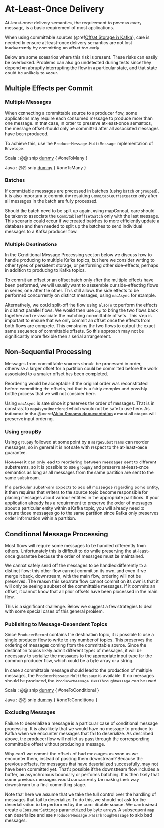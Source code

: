 # At-Least-Once Delivery

At-least-once delivery semantics, the requirement to process every message, is a basic requirement of most applications. 

When using committable sources (@ref[Offset Storage in Kafka](consumer.md#offset-storage-in-kafka)), care is needed to ensure at-least-once delivery semantics are not lost inadvertently by committing an offset too early.

Below are some scenarios where this risk is present. These risks can easily be overlooked. Problems can also go undetected during tests since they depend on abruptly interrupting
the flow in a particular state, and that state could be unlikely to occur. 

## Multiple Effects per Commit

### Multiple Messages

When connecting a committable source to a producer flow, some applications may require each consumed message to produce more than one message. In that case, in order to preserve at-least-once semantics, the message offset should only be committed after all associated messages have been produced.

To achieve this, use the `ProducerMessage.MultiMessage` implementation of `Envelope`:

Scala
: @@ snip [dummy](../../test/scala/sample/scaladsl/AtLeastOnce.scala) { #oneToMany }  

Java
: @@ snip [dummy](../../test/java/sample/javadsl/AtLeastOnceOneToMany.java) { #oneToMany }


### Batches

If committable messages are processed in batches (using `batch` or `grouped`), it is also important to commit the resulting `CommitableOffsetBatch` only after all messages in the batch are fully processed.

Should the batch need to be split up again, using mapConcat, care should be taken to associate the `CommitableOffsetBatch` only with the last message. This scenario could occur if we created batches to more efficiently update a database and then needed to split up the batches to send individual messages to a Kafka producer flow.

### Multiple Destinations

In the Conditional Message Processing section below we discuss how to handle producing to multiple Kafka topics, but here we consider writing to other types of persistent storage, or performing other side-effects, perhaps in addition to producing to Kafka topics.

To commit an offset or an offset batch only after the multiple effects have been performed, we will usually want to asssemble our side-effecting flows in series, one after the other. This still allows the side effects to be performed concurrently on distinct messages, using `mapAsync` for example.

Alternatively, we could split-off the flow using `alsoTo` to perform the effects in distinct parallel flows. We would then use `zip` to bring the two flows back together and re-associate the matching committable offsets. This step is important to ensure that we only commit an offset once the effects from both flows are complete. This constrains the two flows to output the exact same sequence of committable offsets. So this approach may not be significantly more flexible then a serial arrangement.

## Non-Sequential Processing

Messages from committable sources should be processed in order, otherwise a larger offset for a partition could be committed before the work associated to a smaller offset has been completed.

Reordering would be acceptable if the original order was reconstituted before committing the offsets, but that is a fairly complex and possibly brittle process that we will not consider here.

Using `mapAsync` is safe since it preserves the order of messages. That is in constrast to `mapAsyncUnordered` which would not be safe to use here. As indicated in the @extref[Akka Streams documentation](akka-docs:/scala/stream/stream-flows-and-basics.html#Stream_ordering) almost all stages will preserve input ordering.

### Using groupBy

Using `groupBy` followed at some point by a `mergeSubstreams` can reorder messages, so in general it is not safe with respect to the at-least-once guarantee.

However it can only lead to reordering between messages sent to different substreams, so it is possible to use `groupBy` and preserve at-least-once semantics as long as all messages from the same partition are sent to the same substream.

If a particular substream expects to see all messages regarding some entity, it then requires that writers to the source topic become responsible for placing messages about various entities in the appropriate partitions. If your application already has a requirement to preserve the order of messages about a particular entity within a Kafka topic, you will already need to ensure those messages go to the same partition since Kafka only preserves order information within a partition.

## Conditional Message Processing
 
Most flows will require some messages to be handled differently from others. Unfortunately this is difficult to do while preserving the at-least-once guarantee because the order of messages must be maintained.

We cannot safely send off the messages to be handled differently to a distinct flow: this other flow cannot commit on its own, and even if we merge it back, downstream, with the main flow, ordering will not be preserved. The reason this separate flow cannot commit on its own is that it will only be seeing a subset of the committable messages. If it commits an offset, it cannot know that all prior offsets have been processed in the main flow.

This is a significant challenge. Below we suggest a few strategies to deal with some special cases of this general problem.
 
### Publishing to Message-Dependent Topics

Since `ProducerRecord` contains the destination topic, it is possible to use a single producer flow to write to any number of topics. This preserves the ordering of messages coming from the committable source. Since the destination topics likely admit different types of messages, it will be necessary to serialize the messages to the appropriate input type for the common producer flow, which could be a byte array or a string.

In case a committable message should lead to the production of multiple messages, the `ProducerMessage.MultiMessage` is available. If no messages should be produced, the `ProducerMessage.PassThroughMessage` can be used.

Scala
: @@ snip [dummy](../../test/scala/sample/scaladsl/AtLeastOnce.scala) { #oneToConditional }  

Java
: @@ snip [dummy](../../test/java/sample/javadsl/AtLeastOnceOneToMany.java) { #oneToConditional }


### Excluding Messages

Failure to deserialize a message is a particular case of conditional message processing. It is also likely that we would have no message to produce to Kafka when we encounter messages that fail to deserialize. As described above, the producer flow will not let us pass through the corresponding committable offset without producing a message. 

Why can't we commit the offsets of bad messages as soon as we encounter them, instead of passing them downstream? Because the previous offsets, for messages that have deserialized successfully, may not have been committed yet. That's possible if the downstream flow includes a buffer, an asynchronous boundary or performs batching. It is then likely that some previous messages would concurrently be making their way downstream to a final committing stage.

Note that here we assume that we take the full control over the handling of messages that fail to deserialize. To do this, we should not ask for the deserialization to be performed by the committable source. We can instead create a `ConsumerSettings` parametrized by byte arrays. A subsequent `map` can deserialize and use `ProducerMessage.PassThroughMessage` to skip bad messages.
